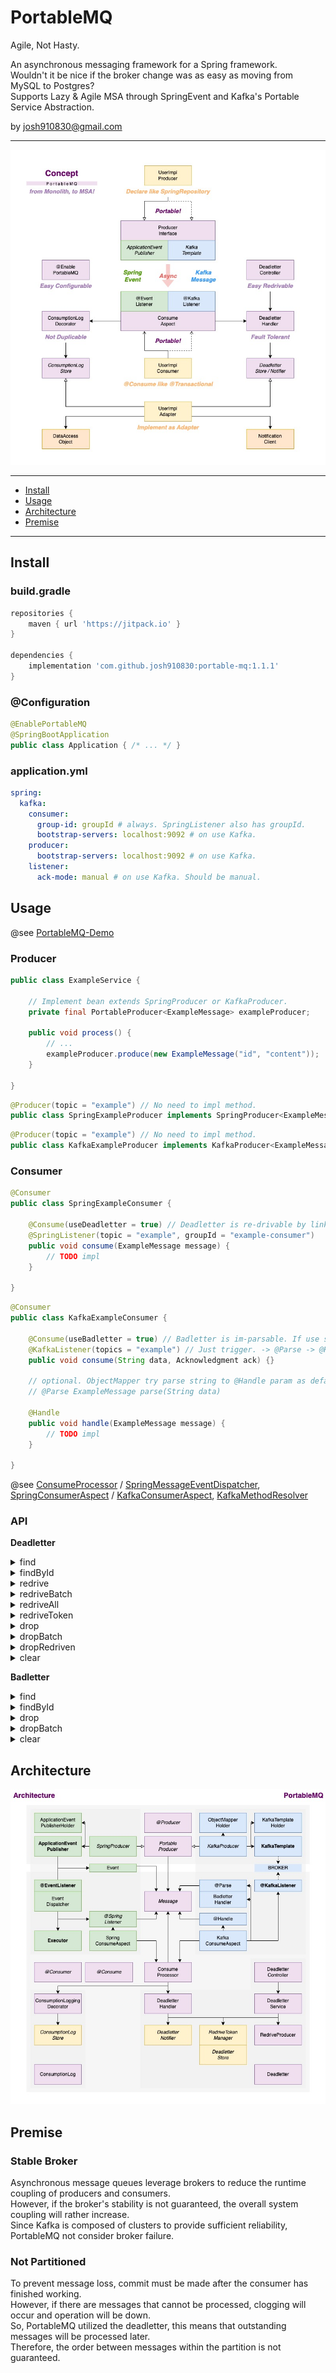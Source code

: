 # PortableMQ

Agile, Not Hasty.

An asynchronous messaging framework for a Spring framework.  
Wouldn't it be nice if the broker change was as easy as moving from MySQL to Postgres?  
Supports Lazy & Agile MSA through SpringEvent and Kafka's Portable Service Abstraction.

by josh910830@gmail.com

---

![concept](./doc/concept.jpg)

---

- [Install](#Install)
- [Usage](#Usage)
- [Architecture](#Architecture)
- [Premise](#Premise)

---

## Install

### build.gradle

```groovy
repositories {
    maven { url 'https://jitpack.io' }
}

dependencies {
    implementation 'com.github.josh910830:portable-mq:1.1.1'
}
```

### @Configuration

```java
@EnablePortableMQ
@SpringBootApplication
public class Application { /* ... */ }
```

### application.yml

```yml
spring:
  kafka:
    consumer:
      group-id: groupId # always. SpringListener also has groupId.
      bootstrap-servers: localhost:9092 # on use Kafka.
    producer:
      bootstrap-servers: localhost:9092 # on use Kafka.
    listener:
      ack-mode: manual # on use Kafka. Should be manual.
```

## Usage

@see [PortableMQ-Demo](https://github.com/josh910830/portable-mq-demo)

### Producer

```java
public class ExampleService {

    // Implement bean extends SpringProducer or KafkaProducer.
    private final PortableProducer<ExampleMessage> exampleProducer;

    public void process() {
        // ...
        exampleProducer.produce(new ExampleMessage("id", "content"));
    }

}
```

```java
@Producer(topic = "example") // No need to impl method.
public class SpringExampleProducer implements SpringProducer<ExampleMessage> {}
```

```java
@Producer(topic = "example") // No need to impl method.
public class KafkaExampleProducer implements KafkaProducer<ExampleMessage> {}
```

### Consumer

```java
@Consumer
public class SpringExampleConsumer {

    @Consume(useDeadletter = true) // Deadletter is re-drivable by link with token.
    @SpringListener(topic = "example", groupId = "example-consumer")
    public void consume(ExampleMessage message) {
        // TODO impl
    }

}
```

```java
@Consumer
public class KafkaExampleConsumer {

    @Consume(useBadletter = true) // Badletter is im-parsable. If use store raw, else skip.
    @KafkaListener(topics = "example") // Just trigger. -> @Parse -> @Handle -> ack.
    public void consume(String data, Acknowledgment ack) {}

    // optional. ObjectMapper try parse string to @Handle param as default.
    // @Parse ExampleMessage parse(String data)

    @Handle
    public void handle(ExampleMessage message) {
        // TODO impl
    }

}
```

@see
[ConsumeProcessor](./src/main/kotlin/com/github/josh910830/portablemq/core/consumer/ConsumeProcessor.kt) /
[SpringMessageEventDispatcher](./src/main/kotlin/com/github/josh910830/portablemq/spring/event/SpringMessageEventDispatcher.kt),
[SpringConsumerAspect](./src/main/kotlin/com/github/josh910830/portablemq/spring/consumer/SpringConsumeAspect.kt) /
[KafkaConsumerAspect](./src/main/kotlin/com/github/josh910830/portablemq/kafka/consumer/KafkaConsumeAspect.kt),
[KafkaMethodResolver](./src/main/kotlin/com/github/josh910830/portablemq/kafka/consumer/KafkaMethodResolver.kt)

### API

**Deadletter**

<details>
<summary>find</summary>

```http request
GET /portable-mq/deadletter/
    ?topic=topic
    &redriven=false
```

```json
[
  {
    "id": "deadletterId",
    "topic": "topic",
    "message": {
      "id": "messageId",
      "etc": "data"
    },
    "broker": "KAFKA",
    "redriven": false
  }
]
```

</details>

<details>
<summary>findById</summary>

```http request
GET /portable-mq/deadletter/{deadletterId}
```

```json
{
  "id": "deadletterId",
  "topic": "topic",
  "message": {
    "id": "messageId",
    "etc": "data"
  },
  "broker": "KAFKA",
  "redriven": false
}
```

</details>

<details>
<summary>redrive</summary>

```http request
POST /portable-mq/deadletter/redrive
    ?deadletterId=deadletterId
```

```json
{
  "deadletterId": "deadletterId",
  "success": true,
  "error": null
}
```

</details>


<details>
<summary>redriveBatch</summary>

```http request
POST /portable-mq/deadletter/redrive-batch
    ?deadletterIds=id1,id2
```

```json
[
  {
    "deadletterId": "id1",
    "success": true,
    "error": null
  },
  {
    "deadletterId": "id2",
    "success": false,
    "error": "errorMessage"
  }
]
```

</details>

<details>
<summary>redriveAll</summary>

```http request
POST /portable-mq/deadletter/redrive-all
```

```json
[
  {
    "deadletterId": "id1",
    "success": true,
    "error": null
  }
]
```

</details>

<details>
<summary>redriveToken</summary>

```http request
GET /portable-mq/deadletter/redrive-token
    ?deadletterId=deadletterId
    &redriveToken=redriveToken
```

```json
{
  "deadletterId": "deadletterId",
  "success": true,
  "error": null
}
```

</details>

<details>
<summary>drop</summary>

```http request
DELETE /portable-mq/deadletter/drop
    ?deadletterId=deadletterId
```

```json
{
  "deadletterId": "deadletterId",
  "success": true,
  "error": null
}
```

</details>

<details>
<summary>dropBatch</summary>

```http request
DELETE /portable-mq/deadletter/drop-batch
    ?deadletterIds=id1,id2
```

```json
[
  {
    "deadletterId": "id1",
    "success": true,
    "error": null
  },
  {
    "deadletterId": "id2",
    "success": false,
    "error": "errorMessage"
  }
]
```

</details>

<details>
<summary>dropRedriven</summary>

```http request
DELETE /portable-mq/deadletter/drop-redriven
```

```json
[
  {
    "deadletterId": "id1",
    "success": true,
    "error": null
  }
]
```

</details>

<details>
<summary>clear</summary>

```http request
DELETE /portable-mq/deadletter/clear
```

</details>


**Badletter**

<details>
<summary>find</summary>

```http request
GET /portable-mq/badletter/
    ?topic=topic
```

```json
[
  {
    "id": "badletterId",
    "topic": "topic",
    "data": "rawMessage",
    "broker": "KAFKA"
  }
]
```

</details>

<details>
<summary>findById</summary>

```http request
GET /portable-mq/badletter/{badletterId}
```

```json
{
  "id": "badletterId",
  "topic": "topic",
  "data": "rawMessage",
  "broker": "KAFKA"
}
```

</details>

<details>
<summary>drop</summary>

```http request
DELETE /portable-mq/badletter/drop
    ?badletterId=badletterId
```

```json
{
  "badletterId": "badletterId",
  "success": true,
  "error": null
}
```

</details>

<details>
<summary>dropBatch</summary>

```http request
DELETE /portable-mq/badletter/drop-batch
    ?badletterIds=id1,id2
```

```json
[
  {
    "badletterId": "id1",
    "success": true,
    "error": null
  },
  {
    "badletterId": "id2",
    "success": false,
    "error": "errorMessage"
  }
]
```

</details>

<details>
<summary>clear</summary>

```http request
DELETE /portable-mq/badletter/clear
```

</details>

## Architecture

![architecture](./doc/architecture.jpg)

## Premise

### Stable Broker

Asynchronous message queues leverage brokers to reduce the runtime coupling of producers and consumers.  
However, if the broker's stability is not guaranteed, the overall system coupling will rather increase.  
Since Kafka is composed of clusters to provide sufficient reliability, PortableMQ not consider broker failure.

### Not Partitioned

To prevent message loss, commit must be made after the consumer has finished working.  
However, if there are messages that cannot be processed, clogging will occur and operation will be down.  
So, PortableMQ utilized the deadletter, this means that outstanding messages will be processed later.  
Therefore, the order between messages within the partition is not guaranteed.
